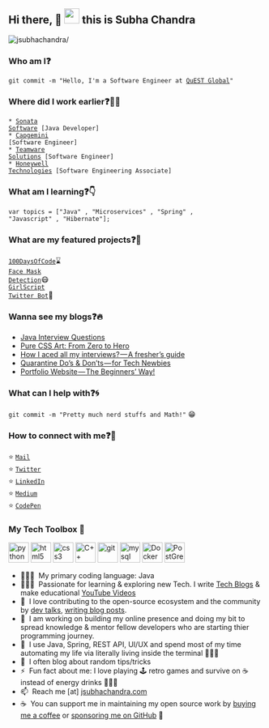 ## Hi there, :eyes: <img src="https://raw.githubusercontent.com/iampavangandhi/iampavangandhi/master/gifs/Hi.gif" width="30px"> this is Subha Chandra
<p align="left"> <img src=https://komarev.com/ghpvc/?username=jsubhachandra alt=jsubhachandra/></p>

### Who am I:question: 
<code>git commit -m "Hello, I'm a Software Engineer at [QuEST Global](https://www.quest-global.com/)"</code>

### Where did I work earlier:question::man_technologist:
<code>* [Sonata Software](https://www.sonata-software.com/) [Java Developer]</code>  
<code>* [Capgemini](https://www.capgemini.com/in-en/) [Software Engineer]</code>      
<code>* [Teamware Solutions](https://www.teamwaresolutions.net) [Software Engineer]</code>    
<code>* [Honeywell Technologies](https://www.honeywell.com/en-us) [Software Engineering Associate]</code>      
  
### What am I learning:question::point_down:	
<code>var topics = ["Java" , "Microservices" , "Spring" , "Javascript" , "Hibernate"];</code>

### What are my featured projects:question::rocket:
<code>[100DaysOfCode](https://github.com/jsubhachandra/100DaysOfCode)</code>:hourglass:     
<code>[Face Mask Detection](https://github.com/jsubhachandra/Face-Mask-Detection)</code>:mask:  
<code>[GirlScript Twitter Bot](https://github.com/jsubhachandra/Girlscript-Twitter-Bot)</code>:robot:     

### Wanna see my blogs:question::fire:
<!-- BLOG-POST-LIST:START -->
- [Java Interview Questions](https://jsubhachandra.blogspot.com/)
- [Pure CSS Art: From Zero to Hero](https://medium.com/analytics-vidhya/pure-css-art-from-zero-to-hero-b15d11f96702?source=rss-5c8e98221095------2)
- [How I aced all my interviews? — A fresher’s guide](https://medium.com/coderbyte/how-i-aced-all-my-interviews-a-freshers-guide-b8a0b1b2694f?source=rss-5c8e98221095------2)
- [Quarantine Do’s & Don’ts — for Tech Newbies](https://medium.com/analytics-vidhya/quarantine-dos-don-ts-for-tech-newbies-737f56113ab0?source=rss-5c8e98221095------2)
- [Portfolio Website — The Beginners’ Way!](https://medium.com/analytics-vidhya/portfolio-website-the-beginners-way-d43be855217e?source=rss-5c8e98221095------2)
<!-- BLOG-POST-LIST:END -->

### What can I help with:question::cyclone:
<code>git commit -m "Pretty much nerd stuffs and Math!"</code> :grin:

### How to connect with me:question::email:
:star: <code>[Mail](mailto:jsubhachandra@gmail.com)</code>    
:star: <code>[Twitter](https://twitter.com/jsubhachandra)</code>  
:star: <code>[LinkedIn](https://www.linkedin.com/in/jsubhachandra)</code>  
:star: <code>[Medium](https://medium.com/@jsubhachandra)</code>  
:star: <code>[CodePen](https://codepen.io/jsubhachandra)</code>  

### My Tech Toolbox 🧰

<p align="left">
<img src="https://cdn3.iconfinder.com/data/icons/logos-and-brands-adobe/512/267_Python-512.png" alt="python" width="40" height="40"/> 
<img src="https://upload.wikimedia.org/wikipedia/commons/thumb/6/61/HTML5_logo_and_wordmark.svg/512px-HTML5_logo_and_wordmark.svg.png" alt="html5" height="40"/> 
<img src="https://upload.wikimedia.org/wikipedia/commons/thumb/d/d5/CSS3_logo_and_wordmark.svg/1200px-CSS3_logo_and_wordmark.svg.png" alt="css3" height="40"/> 
<img src="https://i.pinimg.com/originals/99/f8/87/99f887833c475448723d3c9ac16c179b.png" alt="C++" width="40" height="40"/> 
<img src="https://www.vectorlogo.zone/logos/git-scm/git-scm-icon.svg" alt="git" width="40" height="40"/> 
<img src="https://i.pinimg.com/originals/50/f1/58/50f1582a95bdac10f1c3fa295c8b947b.png" alt="mysql" width="40" height="40"/>
<img src="https://cdn3.iconfinder.com/data/icons/logos-and-brands-adobe/512/97_Docker-512.png" alt="Docker" width="40" height="40"/>
<img src="https://upload.wikimedia.org/wikipedia/commons/2/29/Postgresql_elephant.svg" alt="PostGreSQL" width="40" height="40"/>
</p>

- 👨🏻‍💻  &nbsp;My primary coding language: Java
- 👨🏻‍🔬  &nbsp;Passionate for learning & exploring new Tech. I write [Tech Blogs](https://jsubhachandra.netlify.com/) & make educational [YouTube Videos](https://www.youtube.com/c/jsubhachandra)
- 🤗  &nbsp;I love contributing to the open-source ecosystem and the community by [dev talks](https://dev.to/jsubhachandra), [writing blog posts](https://jsubhachadnra.netlify.app/).
- 🌱  &nbsp;I am working on building my online presence and doing my bit to spread knowledge & mentor fellow developers who are starting thier programming journey.
- 💬  &nbsp;I use Java, Spring, REST API, UI/UX and spend most of my time automating my life via literally living inside the terminal 🤷🏻‍♂️
- 📝  &nbsp;I often blog about random tips/tricks 
- ⚡️  &nbsp;Fun fact about me: I love playing 🕹&nbsp;retro games and survive on ☕️ instead of energy drinks 🙇🏻‍♂️ &nbsp;
- 📫  &nbsp;Reach me [at] [jsubhachandra.com](https://www.jsubhachandra.netlify.app)
- ☕️ &nbsp;You can support me in maintaining my open source work by [buying me a coffee](https://www.buymeacoffee.com/jsubhachandra) or [sponsoring me on GitHub](https://github.com/sponsors/jsubhachandra)&nbsp;🤗 

